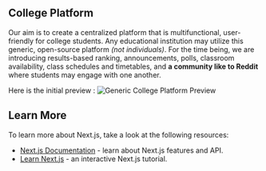 
## College Platform 
Our aim is to create a centralized platform that is multifunctional, user-friendly for college students. Any educational institution may utilize this generic, open-source platform _(not individuals)_. For the time being, we are introducing results-based ranking, announcements, polls, classroom availability, class schedules and timetables, and **a community like to Reddit** where students may engage with one another. 

Here is the initial preview : 
![Generic College Platform Preview](https://i.imgur.com/SOX9ebg.png)




## Learn More
To learn more about Next.js, take a look at the following resources:

- [Next.js Documentation](https://nextjs.org/docs) - learn about Next.js features and API.
- [Learn Next.js](https://nextjs.org/learn) - an interactive Next.js tutorial.

